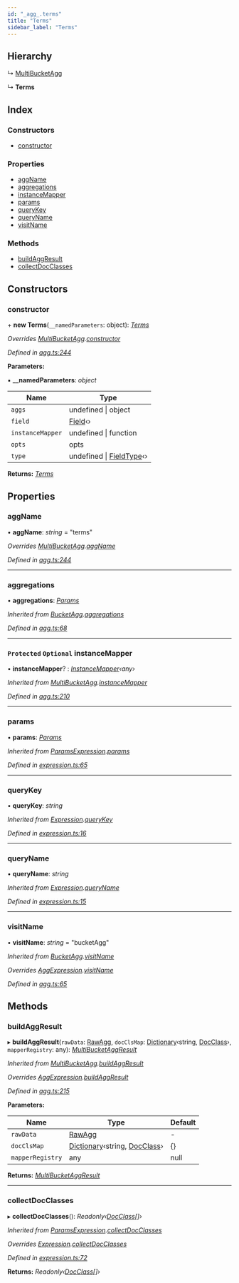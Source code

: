 ```yaml
---
id: "_agg_.terms"
title: "Terms"
sidebar_label: "Terms"
---
```


## Hierarchy

  ↳ [MultiBucketAgg](_agg_.multibucketagg.md)

  ↳ **Terms**

## Index

### Constructors

* [constructor](_agg_.terms.md#constructor)

### Properties

* [aggName](_agg_.terms.md#aggname)
* [aggregations](_agg_.terms.md#aggregations)
* [instanceMapper](_agg_.terms.md#protected-optional-instancemapper)
* [params](_agg_.terms.md#params)
* [queryKey](_agg_.terms.md#querykey)
* [queryName](_agg_.terms.md#queryname)
* [visitName](_agg_.terms.md#visitname)

### Methods

* [buildAggResult](_agg_.terms.md#buildaggresult)
* [collectDocClasses](_agg_.terms.md#collectdocclasses)

## Constructors

###  constructor

\+ **new Terms**(`__namedParameters`: object): *[Terms](_agg_.terms.md)*

*Overrides [MultiBucketAgg](_agg_.multibucketagg.md).[constructor](_agg_.multibucketagg.md#constructor)*

*Defined in [agg.ts:244](https://github.com/kindritskyiMax/elasticmagic-js/blob/3a76a7e/src/agg.ts#L244)*

**Parameters:**

▪ **__namedParameters**: *object*

Name | Type |
------ | ------ |
`aggs` | undefined &#124; object |
`field` | [Field](_document_.field.md)‹› |
`instanceMapper` | undefined &#124; function |
`opts` | opts |
`type` | undefined &#124; [FieldType](_document_.fieldtype.md)‹› |

**Returns:** *[Terms](_agg_.terms.md)*

## Properties

###  aggName

• **aggName**: *string* = "terms"

*Overrides [MultiBucketAgg](_agg_.multibucketagg.md).[aggName](_agg_.multibucketagg.md#aggname)*

*Defined in [agg.ts:244](https://github.com/kindritskyiMax/elasticmagic-js/blob/3a76a7e/src/agg.ts#L244)*

___

###  aggregations

• **aggregations**: *[Params](_expression_.params.md)*

*Inherited from [BucketAgg](_agg_.bucketagg.md).[aggregations](_agg_.bucketagg.md#aggregations)*

*Defined in [agg.ts:68](https://github.com/kindritskyiMax/elasticmagic-js/blob/3a76a7e/src/agg.ts#L68)*

___

### `Protected` `Optional` instanceMapper

• **instanceMapper**? : *[InstanceMapper](../modules/_search_.md#instancemapper)‹any›*

*Inherited from [MultiBucketAgg](_agg_.multibucketagg.md).[instanceMapper](_agg_.multibucketagg.md#protected-optional-instancemapper)*

*Defined in [agg.ts:210](https://github.com/kindritskyiMax/elasticmagic-js/blob/3a76a7e/src/agg.ts#L210)*

___

###  params

• **params**: *[Params](_expression_.params.md)*

*Inherited from [ParamsExpression](_expression_.paramsexpression.md).[params](_expression_.paramsexpression.md#params)*

*Defined in [expression.ts:65](https://github.com/kindritskyiMax/elasticmagic-js/blob/3a76a7e/src/expression.ts#L65)*

___

###  queryKey

• **queryKey**: *string*

*Inherited from [Expression](_expression_.expression.md).[queryKey](_expression_.expression.md#querykey)*

*Defined in [expression.ts:16](https://github.com/kindritskyiMax/elasticmagic-js/blob/3a76a7e/src/expression.ts#L16)*

___

###  queryName

• **queryName**: *string*

*Inherited from [Expression](_expression_.expression.md).[queryName](_expression_.expression.md#queryname)*

*Defined in [expression.ts:15](https://github.com/kindritskyiMax/elasticmagic-js/blob/3a76a7e/src/expression.ts#L15)*

___

###  visitName

• **visitName**: *string* = "bucketAgg"

*Inherited from [BucketAgg](_agg_.bucketagg.md).[visitName](_agg_.bucketagg.md#visitname)*

*Overrides [AggExpression](_agg_.aggexpression.md).[visitName](_agg_.aggexpression.md#visitname)*

*Defined in [agg.ts:65](https://github.com/kindritskyiMax/elasticmagic-js/blob/3a76a7e/src/agg.ts#L65)*

## Methods

###  buildAggResult

▸ **buildAggResult**(`rawData`: [RawAgg](../modules/_types_.md#rawagg), `docClsMap`: [Dictionary](../modules/_types_.md#dictionary)‹string, [DocClass](../modules/_document_.md#docclass)›, `mapperRegistry`: any): *[MultiBucketAggResult](_agg_.multibucketaggresult.md)*

*Inherited from [MultiBucketAgg](_agg_.multibucketagg.md).[buildAggResult](_agg_.multibucketagg.md#buildaggresult)*

*Overrides [AggExpression](_agg_.aggexpression.md).[buildAggResult](_agg_.aggexpression.md#buildaggresult)*

*Defined in [agg.ts:215](https://github.com/kindritskyiMax/elasticmagic-js/blob/3a76a7e/src/agg.ts#L215)*

**Parameters:**

Name | Type | Default |
------ | ------ | ------ |
`rawData` | [RawAgg](../modules/_types_.md#rawagg) | - |
`docClsMap` | [Dictionary](../modules/_types_.md#dictionary)‹string, [DocClass](../modules/_document_.md#docclass)› |  {} |
`mapperRegistry` | any |  null |

**Returns:** *[MultiBucketAggResult](_agg_.multibucketaggresult.md)*

___

###  collectDocClasses

▸ **collectDocClasses**(): *Readonly‹[DocClass](../modules/_document_.md#docclass)[]›*

*Inherited from [ParamsExpression](_expression_.paramsexpression.md).[collectDocClasses](_expression_.paramsexpression.md#collectdocclasses)*

*Overrides [Expression](_expression_.expression.md).[collectDocClasses](_expression_.expression.md#collectdocclasses)*

*Defined in [expression.ts:72](https://github.com/kindritskyiMax/elasticmagic-js/blob/3a76a7e/src/expression.ts#L72)*

**Returns:** *Readonly‹[DocClass](../modules/_document_.md#docclass)[]›*
